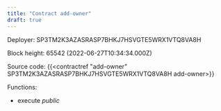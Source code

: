 ```yaml
---
title: "Contract add-owner"
draft: true
---
```

Deployer: SP3TM2K3AZASRASP7BHKJ7HSVGTE5WRX1VTQ8VA8H


 



Block height: 65542 (2022-06-27T10:34:34.000Z)

Source code: {{<contractref "add-owner" SP3TM2K3AZASRASP7BHKJ7HSVGTE5WRX1VTQ8VA8H add-owner>}}

Functions:

* execute _public_
